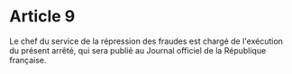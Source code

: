 # Article 9

Le chef du service de la répression des fraudes est chargé de l'exécution du présent arrêté, qui sera publié au Journal officiel de la République française.
